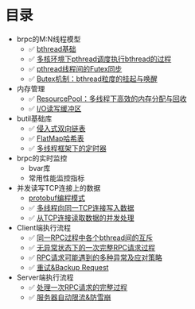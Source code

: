 # 目录
* brpc的M:N线程模型
  * :white_check_mark: [bthread基础](docs/bthread_basis.md)
  * :white_check_mark: [多核环境下pthread调度执行bthread的过程](docs/bthread_schedule.md)
  * :white_check_mark: [pthread线程间的Futex同步](docs/futex.md)
  * :white_check_mark: [Butex机制：bthread粒度的挂起与唤醒](docs/butex.md)
* 内存管理
  * :white_check_mark: [ResourcePool：多线程下高效的内存分配与回收](docs/resource_pool.md)
  * :white_check_mark: [I/O读写缓冲区](docs/io_buf.md)
* butil基础库
  * :white_check_mark: [侵入式双向链表](docs/linkedlist.md)
  * :white_check_mark: [FlatMap哈希表](docs/flat_map.md)
  * :white_check_mark: [多线程框架下的定时器](docs/timer.md)
* brpc的实时监控
  * bvar库
  * 常用性能监控指标
* 并发读写TCP连接上的数据
  * [protobuf编程模式](docs/protobuf.md)
  * :white_check_mark: [多线程向同一TCP连接写入数据](docs/io_write.md)
  * :white_check_mark: [从TCP连接读取数据的并发处理](docs/io_read.md)
* Client端执行流程
  * :white_check_mark: [同一RPC过程中各个bthread间的互斥](docs/client_bthread_sync.md)
  * :white_check_mark: [无异常状态下的一次完整RPC请求过程](docs/client_rpc_normal.md)
  * :white_check_mark: [RPC请求可能遇到的多种异常及应对策略](docs/client_rpc_exception.md)
  * :white_check_mark: [重试&Backup Request](docs/client_retry_backup.md)
* Server端执行流程
  * :white_check_mark: [处理一次RPC请求的完整过程](docs/server_rpc_normal.md)
  * :white_check_mark: [服务器自动限流&防雪崩](docs/server_rpc_limit.md)
